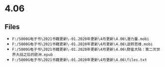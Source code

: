 # 4.06

## Files

- `F:/5000G电子书\2021书籍更新\-01.2020年更新\4月更新\4.06\潜力量.mobi`
- `F:/5000G电子书\2021书籍更新\-01.2020年更新\4月更新\4.06\逆转思维.mobi`
- `F:/5000G电子书\2021书籍更新\-01.2020年更新\4月更新\4.06\野蛮大陆：第二次世界大战之后的欧洲.epub`
- `F:/5000G电子书\2021书籍更新\-01.2020年更新\4月更新\4.06\files.txt`
